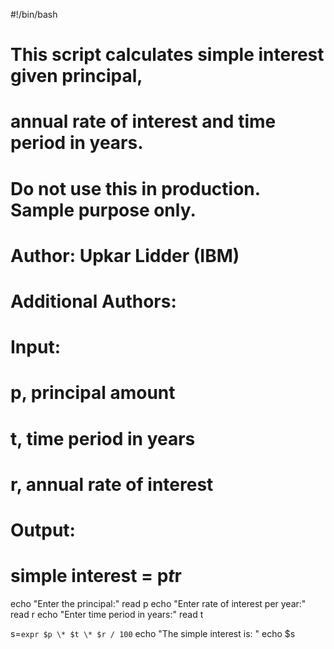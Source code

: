  #!/bin/bash
   # This script calculates simple interest given principal,
   # annual rate of interest and time period in years.
   
   # Do not use this in production. Sample purpose only.
  
   # Author: Upkar Lidder (IBM)
   # Additional Authors:
   # <your GitHub username>
   
   # Input:
   # p, principal amount
   # t, time period in years
   # r, annual rate of interest
   
   # Output:
   # simple interest = p*t*r
   
   echo "Enter the principal:"
   read p
   echo "Enter rate of interest per year:"
   read r
   echo "Enter time period in years:"
   read t
   
   s=`expr $p \* $t \* $r / 100`
   echo "The simple interest is: "
   echo $s
